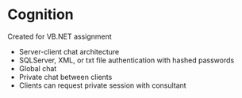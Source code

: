 # Cognition
Created for VB.NET assignment

- Server-client chat architecture
- SQLServer, XML, or txt file authentication with hashed passwords
- Global chat
- Private chat between clients
- Clients can request private session with consultant
